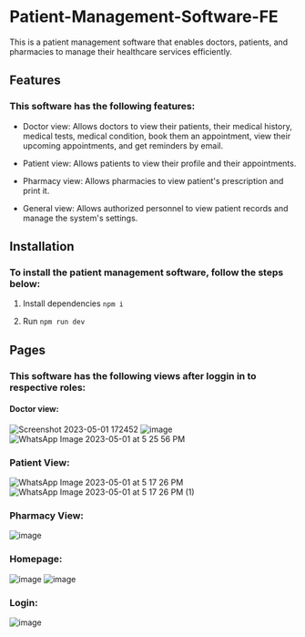 # Patient-Management-Software-FE

This is a patient management software that enables doctors, patients, and pharmacies to manage their healthcare services efficiently.

## Features
### This software has the following features:

- Doctor view: Allows doctors to view their patients, their medical history, medical tests, medical condition, book them an appointment, view their upcoming appointments, and get reminders by email.

- Patient view: Allows patients to view their profile and their appointments.

- Pharmacy view: Allows pharmacies to view patient's prescription and print it.

- General view: Allows authorized personnel to view patient records and manage the system's settings.

## Installation
### To install the patient management software, follow the steps below:

1. Install dependencies
`npm i`

2. Run
`npm run dev`

## Pages
### This software has the following views after loggin in to respective roles:

#### Doctor view: 

![Screenshot 2023-05-01 172452](https://user-images.githubusercontent.com/99994624/235497227-28a50579-7ffc-4213-b500-e313e7f003d8.png)
![image](https://user-images.githubusercontent.com/99994624/235502774-5304c6a3-9a70-4957-98ed-12ab06c3a7ac.png)
![WhatsApp Image 2023-05-01 at 5 25 56 PM](https://user-images.githubusercontent.com/99994624/235497250-c23506ef-22b1-43f2-b1cd-90db4d5e75ba.jpeg)

### Patient View: 
![WhatsApp Image 2023-05-01 at 5 17 26 PM](https://user-images.githubusercontent.com/99994624/235497481-4c5d8a8c-5598-43bf-8d95-cd27124fe10d.jpeg)![WhatsApp Image 2023-05-01 at 5 17 26 PM (1)](https://user-images.githubusercontent.com/99994624/235497490-7e4e01e0-42e4-43f8-955a-530d6cfa8e04.jpeg)

### Pharmacy View:
![image](https://user-images.githubusercontent.com/99994624/235502896-110db382-96e5-4399-a9f4-297f7f6d8857.png)

### Homepage: 
![image](https://user-images.githubusercontent.com/99994624/235511367-dfa4b348-17f5-4459-a7a7-22fa7458190a.png)
![image](https://user-images.githubusercontent.com/99994624/235511462-33cee378-0478-4aa8-a0e3-a535780cf1ed.png)


### Login:
![image](https://user-images.githubusercontent.com/99994624/235511088-8cdec788-a6bc-4614-b0d6-052d4f6c7cd1.png)


